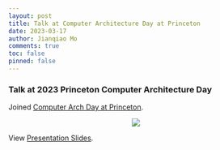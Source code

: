 ```yaml
---
layout: post
title: Talk at Computer Architecture Day at Princeton
date: 2023-03-17
author: Jianqiao Mo
comments: true
toc: false
pinned: false
---
```

### Talk at 2023 Princeton Computer Architecture Day

Joined [Computer Arch Day at Princeton](http://parallel.princeton.edu/news.html#:~:text=Computer%20Architecture%20Day). 

<div align="center">
<img src="https://dsm01pap009files.storage.live.com/y4mZY7QvGBpg2U4vjcE1HLqNOuRxX4qCwtzwI9r7brYM_iAbNnTYwDn-I4HgYH0rzaCZVqpLSfo-t3TCxYhGMJ_St8s4qJFgMx0uA_Pi-FPSYgk_roAwI4AMNV5Sr-x4LM3U7RVt5XEzNJlj2hPFGUE0Kq06tzlVmqwwrISv7sC1HfGvBk5eSazVXq2A_V2UMRu?width=4032&height=3024&cropmode=none"/>
</div>

View [Presentation Slides](https://1drv.ms/b/s!ArP-P73K7ZWHgQ7lHYpwJmIHjN_I?e=u7i0jR).